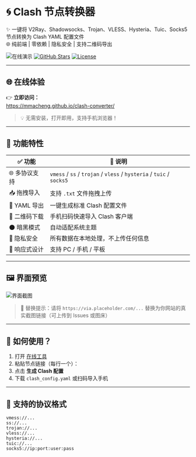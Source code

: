 # 🌀 Clash 节点转换器

✨ 一键将 V2Ray、Shadowsocks、Trojan、VLESS、Hysteria、Tuic、Socks5 节点转换为 Clash YAML 配置文件  
🌐 纯前端 | 零依赖 | 隐私安全 | 支持二维码导出

![在线演示](https://img.shields.io/badge/在线演示-%F0%9F%9A%80%20立即体验-brightgreen?style=for-the-badge&logo=github)
[![GitHub Stars](https://img.shields.io/github/stars/mmacheng/clash-converter?style=for-the-badge&logo=github)](https://github.com/mmacheng/clash-converter/stargazers)
[![License](https://img.shields.io/github/license/mmacheng/clash-converter?style=for-the-badge)](LICENSE)

---

## 🌐 在线体验

👉 **立即访问：**  
https://mmacheng.github.io/clash-converter/

> 💡 无需安装，打开即用，支持手机浏览器！

---

## 🎯 功能特性

| ✅ 功能 | 📝 说明 |
|--------|--------|
| 🌐 多协议支持 | `vmess` / `ss` / `trojan` / `vless` / `hysteria` / `tuic` / `socks5` |
| 📥 拖拽导入 | 支持 `.txt` 文件拖拽上传 |
| 📄 YAML 导出 | 一键生成标准 Clash 配置文件 |
| 📱 二维码下载 | 手机扫码快速导入 Clash 客户端 |
| 🌑 暗黑模式 | 自动适配系统主题 |
| 🔐 隐私安全 | 所有数据在本地处理，不上传任何信息 |
| 📱 响应式设计 | 支持 PC / 手机 / 平板 |

---

## 🖼️ 界面预览

![界面截图](https://via.placeholder.com/800x450/121212/3498db?text=Clash+Converter+Screenshot)

> 🔁 替换提示：请将 `https://via.placeholder.com/...` 替换为你网站的真实截图链接（可上传到 Issues 或图床）

---

## 🚀 如何使用？

1. 打开 [在线工具](https://mmacheng.github.io/clash-converter/index.html)
2. 粘贴节点链接（每行一个）：
3. 点击 **生成 Clash 配置**
4. 下载 `clash_config.yaml` 或扫码导入手机

---

## 🧩 支持的协议格式

```text
vmess://...
ss://...
trojan://...
vless://...
hysteria://...
tuic://...
socks5://ip:port:user:pass

